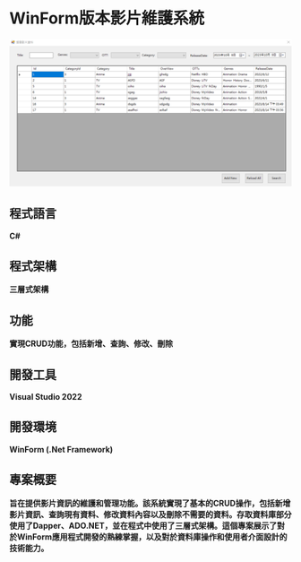 # WinForm版本影片維護系統

![維護影片資訊](Images/維護影片資訊.png)

## 程式語言

**C#**

## 程式架構

**三層式架構**

## 功能

**實現CRUD功能，包括新增、查詢、修改、刪除**

## 開發工具

**Visual Studio 2022**

## 開發環境

**WinForm (.Net Framework)**

## 專案概要

**旨在提供影片資訊的維護和管理功能。該系統實現了基本的CRUD操作，包括新增影片資訊、查詢現有資料、修改資料內容以及刪除不需要的資料。存取資料庫部分使用了Dapper、ADO.NET，並在程式中使用了三層式架構。這個專案展示了對於WinForm應用程式開發的熟練掌握，以及對於資料庫操作和使用者介面設計的技術能力。**

